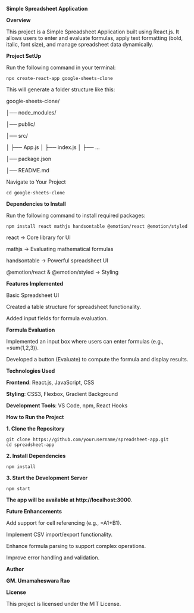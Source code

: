 **Simple Spreadsheet Application**

**Overview**

This project is a Simple Spreadsheet Application built using React.js. It allows users to enter and evaluate formulas, apply text formatting (bold, italic, font size), and manage spreadsheet data dynamically.

**Project SetUp**

Run the following command in your terminal:

    npx create-react-app google-sheets-clone

This will generate a folder structure like this:

google-sheets-clone/

│── node_modules/

│── public/

│── src/

│   ├── App.js
│   ├── index.js
│   ├── ...

│── package.json

│── README.md

Navigate to Your Project
    
    cd google-sheets-clone

**Dependencies to Install**

Run the following command to install required packages:

    npm install react mathjs handsontable @emotion/react @emotion/styled
    

react → Core library for UI
    
mathjs → Evaluating mathematical formulas
    
handsontable → Powerful spreadsheet UI
    
@emotion/react & @emotion/styled → Styling

**Features Implemented**

Basic Spreadsheet UI

Created a table structure for spreadsheet functionality.

Added input fields for formula evaluation.

**Formula Evaluation**

Implemented an input box where users can enter formulas (e.g., =sum(1,2,3)).

Developed a button (Evaluate) to compute the formula and display results.

**Technologies Used**

**Frontend**: React.js, JavaScript, CSS

**Styling**: CSS3, Flexbox, Gradient Background

**Development Tools**: VS Code, npm, React Hooks

**How to Run the Project**

**1. Clone the Repository**

    git clone https://github.com/yourusername/spreadsheet-app.git
    cd spreadsheet-app

**2. Install Dependencies**

    npm install

**3. Start the Development Server**

    npm start

**The app will be available at http://localhost:3000**.

**Future Enhancements**

Add support for cell referencing (e.g., =A1+B1).

Implement CSV import/export functionality.

Enhance formula parsing to support complex operations.

Improve error handling and validation.

**Author**

**GM. Umamaheswara Rao**

**License**

This project is licensed under the MIT License.

